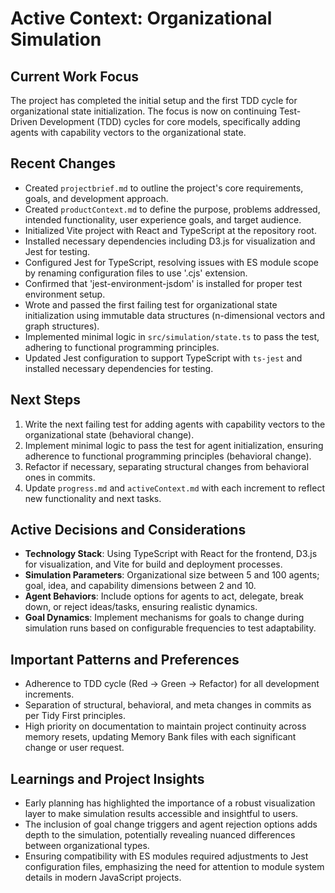 # Active Context: Organizational Simulation

## Current Work Focus
The project has completed the initial setup and the first TDD cycle for organizational state initialization. The focus is now on continuing Test-Driven Development (TDD) cycles for core models, specifically adding agents with capability vectors to the organizational state.

## Recent Changes
- Created `projectbrief.md` to outline the project's core requirements, goals, and development approach.
- Created `productContext.md` to define the purpose, problems addressed, intended functionality, user experience goals, and target audience.
- Initialized Vite project with React and TypeScript at the repository root.
- Installed necessary dependencies including D3.js for visualization and Jest for testing.
- Configured Jest for TypeScript, resolving issues with ES module scope by renaming configuration files to use '.cjs' extension.
- Confirmed that 'jest-environment-jsdom' is installed for proper test environment setup.
- Wrote and passed the first failing test for organizational state initialization using immutable data structures (n-dimensional vectors and graph structures).
- Implemented minimal logic in `src/simulation/state.ts` to pass the test, adhering to functional programming principles.
- Updated Jest configuration to support TypeScript with `ts-jest` and installed necessary dependencies for testing.

## Next Steps
1. Write the next failing test for adding agents with capability vectors to the organizational state (behavioral change).
2. Implement minimal logic to pass the test for agent initialization, ensuring adherence to functional programming principles (behavioral change).
3. Refactor if necessary, separating structural changes from behavioral ones in commits.
4. Update `progress.md` and `activeContext.md` with each increment to reflect new functionality and next tasks.

## Active Decisions and Considerations
- **Technology Stack**: Using TypeScript with React for the frontend, D3.js for visualization, and Vite for build and deployment processes.
- **Simulation Parameters**: Organizational size between 5 and 100 agents; goal, idea, and capability dimensions between 2 and 10.
- **Agent Behaviors**: Include options for agents to act, delegate, break down, or reject ideas/tasks, ensuring realistic dynamics.
- **Goal Dynamics**: Implement mechanisms for goals to change during simulation runs based on configurable frequencies to test adaptability.

## Important Patterns and Preferences
- Adherence to TDD cycle (Red → Green → Refactor) for all development increments.
- Separation of structural, behavioral, and meta changes in commits as per Tidy First principles.
- High priority on documentation to maintain project continuity across memory resets, updating Memory Bank files with each significant change or user request.

## Learnings and Project Insights
- Early planning has highlighted the importance of a robust visualization layer to make simulation results accessible and insightful to users.
- The inclusion of goal change triggers and agent rejection options adds depth to the simulation, potentially revealing nuanced differences between organizational types.
- Ensuring compatibility with ES modules required adjustments to Jest configuration files, emphasizing the need for attention to module system details in modern JavaScript projects.
